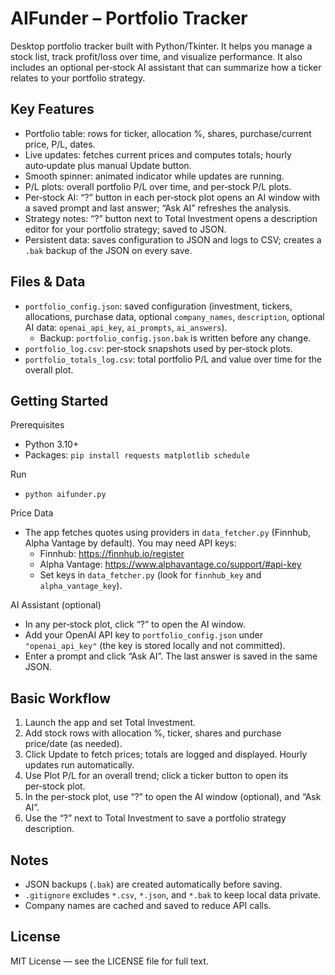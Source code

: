 # AIFunder – Portfolio Tracker

Desktop portfolio tracker built with Python/Tkinter. It helps you manage a stock list, track profit/loss over time, and visualize performance. It also includes an optional per‑stock AI assistant that can summarize how a ticker relates to your portfolio strategy.

## Key Features
- Portfolio table: rows for ticker, allocation %, shares, purchase/current price, P/L, dates.
- Live updates: fetches current prices and computes totals; hourly auto‑update plus manual Update button.
- Smooth spinner: animated indicator while updates are running.
- P/L plots: overall portfolio P/L over time, and per‑stock P/L plots.
- Per‑stock AI: “?” button in each per‑stock plot opens an AI window with a saved prompt and last answer; “Ask AI” refreshes the analysis.
- Strategy notes: “?” button next to Total Investment opens a description editor for your portfolio strategy; saved to JSON.
- Persistent data: saves configuration to JSON and logs to CSV; creates a `.bak` backup of the JSON on every save.

## Files & Data
- `portfolio_config.json`: saved configuration (investment, tickers, allocations, purchase data, optional `company_names`, `description`, optional AI data: `openai_api_key`, `ai_prompts`, `ai_answers`).
  - Backup: `portfolio_config.json.bak` is written before any change.
- `portfolio_log.csv`: per‑stock snapshots used by per‑stock plots.
- `portfolio_totals_log.csv`: total portfolio P/L and value over time for the overall plot.

## Getting Started
Prerequisites
- Python 3.10+
- Packages: `pip install requests matplotlib schedule`

Run
- `python aifunder.py`

Price Data
- The app fetches quotes using providers in `data_fetcher.py` (Finnhub, Alpha Vantage by default). You may need API keys:
  - Finnhub: https://finnhub.io/register
  - Alpha Vantage: https://www.alphavantage.co/support/#api-key
  - Set keys in `data_fetcher.py` (look for `finnhub_key` and `alpha_vantage_key`).

AI Assistant (optional)
- In any per‑stock plot, click “?” to open the AI window.
- Add your OpenAI API key to `portfolio_config.json` under `"openai_api_key"` (the key is stored locally and not committed).
- Enter a prompt and click “Ask AI”. The last answer is saved in the same JSON.

## Basic Workflow
1) Launch the app and set Total Investment.
2) Add stock rows with allocation %, ticker, shares and purchase price/date (as needed).
3) Click Update to fetch prices; totals are logged and displayed. Hourly updates run automatically.
4) Use Plot P/L for an overall trend; click a ticker button to open its per‑stock plot.
5) In the per‑stock plot, use “?” to open the AI window (optional), and “Ask AI”.
6) Use the “?” next to Total Investment to save a portfolio strategy description.

## Notes
- JSON backups (`.bak`) are created automatically before saving.
- `.gitignore` excludes `*.csv`, `*.json`, and `*.bak` to keep local data private.
- Company names are cached and saved to reduce API calls.

## License
MIT License — see the LICENSE file for full text.
